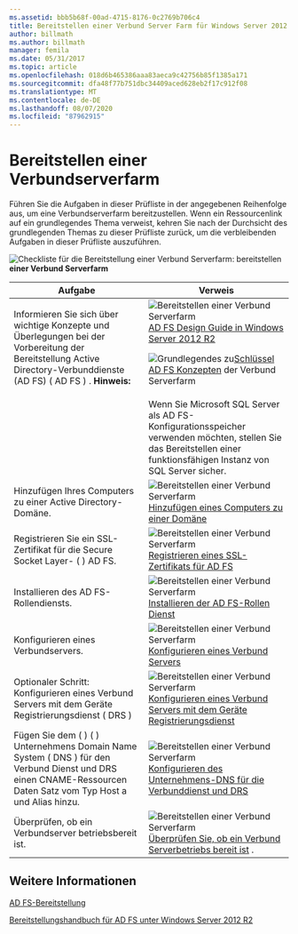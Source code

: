 ```yaml
---
ms.assetid: bbb5b68f-00ad-4715-8176-0c2769b706c4
title: Bereitstellen einer Verbund Server Farm für Windows Server 2012 R2 AD FS
author: billmath
ms.author: billmath
manager: femila
ms.date: 05/31/2017
ms.topic: article
ms.openlocfilehash: 018d6b465386aaa83aeca9c42756b85f1385a171
ms.sourcegitcommit: dfa48f77b751dbc34409aced628eb2f17c912f08
ms.translationtype: MT
ms.contentlocale: de-DE
ms.lasthandoff: 08/07/2020
ms.locfileid: "87962915"
---
```

# <a name="deploying-a-federation-server-farm"></a>Bereitstellen einer Verbundserverfarm

Führen Sie die Aufgaben in dieser Prüfliste in der angegebenen Reihenfolge aus, um eine Verbundserverfarm bereitzustellen. Wenn ein Ressourcenlink auf ein grundlegendes Thema verweist, kehren Sie nach der Durchsicht des grundlegenden Themas zu dieser Prüfliste zurück, um die verbleibenden Aufgaben in dieser Prüfliste auszuführen.

![Checkliste für die Bereitstellung einer Verbund Serverfarm: bereitstellen](media/2b05dce3-938f-4168-9b8f-1f4398cbdb9b.gif)**einer Verbund Serverfarm**

|Aufgabe|Verweis|
|--------|-------------|
|Informieren Sie sich über wichtige Konzepte und Überlegungen bei der Vorbereitung der Bereitstellung Active Directory-Verbunddienste (AD FS) \( AD FS \) . **Hinweis:**|![Bereitstellen einer Verbund Serverfarm](media/faa393df-4856-4431-9eda-4f4e5be72a90.gif)[AD FS Design Guide in Windows Server 2012 R2](../../ad-fs/design/AD-FS-Design-Guide-in-Windows-Server-2012-R2.md)<p>![Grundlegendes zu](media/faa393df-4856-4431-9eda-4f4e5be72a90.gif)[Schlüssel AD FS Konzepten](../../ad-fs/technical-reference/Understanding-Key-AD-FS-Concepts.md) der Verbund Serverfarm|
||Wenn Sie Microsoft SQL Server als AD FS-Konfigurationsspeicher verwenden möchten, stellen Sie das Bereitstellen einer funktionsfähigen Instanz von SQL Server sicher.|[SQL Server](/sql/sql-server/?view=sql-server-ver15) **Warnung:** Wenn Sie in Windows Server 2012 R2 eine AD FS Farm erstellen und SQL Server zum Speichern der Konfigurationsdaten verwenden möchten, können Sie SQL Server 2008 und neuere Versionen verwenden, einschließlich SQL Server 2012.|
|Hinzufügen Ihres Computers zu einer Active Directory-Domäne.|![Bereitstellen einer Verbund Serverfarm](media/faa393df-4856-4431-9eda-4f4e5be72a90.gif)[Hinzufügen eines Computers zu einer Domäne](Join-a-Computer-to-a-Domain.md)|
|Registrieren Sie ein SSL-Zertifikat für die Secure Socket Layer- \( \) AD FS.|![Bereitstellen einer Verbund Serverfarm](media/bc6cea1a-1c6c-4124-8c8f-1df5adfe8c88.gif)[Registrieren eines SSL-Zertifikats für AD FS](Enroll-an-SSL-Certificate-for-AD-FS.md)|
|Installieren des AD FS-Rollendiensts.|![Bereitstellen einer Verbund Serverfarm](media/bc6cea1a-1c6c-4124-8c8f-1df5adfe8c88.gif)[Installieren der AD FS-Rollen Dienst](Install-the-AD-FS-Role-Service.md)|
|Konfigurieren eines Verbundservers.|![Bereitstellen einer Verbund Serverfarm](media/bc6cea1a-1c6c-4124-8c8f-1df5adfe8c88.gif)[Konfigurieren eines Verbund Servers](Configure-a-Federation-Server.md)|
|Optionaler Schritt: Konfigurieren eines Verbund Servers mit dem Geräte Registrierungsdienst \( DRS \)|![Bereitstellen einer Verbund Serverfarm](media/faa393df-4856-4431-9eda-4f4e5be72a90.gif)[Konfigurieren eines Verbund Servers mit dem Geräte Registrierungsdienst](Configure-a-federation-server-with-Device-Registration-Service.md)|
|Fügen Sie dem \( \) \( \) Unternehmens Domain Name System \( DNS \) für den Verbund Dienst und DRS einen CNAME-Ressourcen Daten Satz vom Typ Host a und Alias hinzu.|![Bereitstellen einer Verbund Serverfarm](media/faa393df-4856-4431-9eda-4f4e5be72a90.gif)[Konfigurieren des Unternehmens-DNS für die Verbunddienst und DRS](Configure-Corporate-DNS-for-the-Federation-Service-and-DRS.md)|
|Überprüfen, ob ein Verbundserver betriebsbereit ist.|![Bereitstellen einer Verbund Serverfarm](media/faa393df-4856-4431-9eda-4f4e5be72a90.gif)[Überprüfen Sie, ob ein Verbund Serverbetriebs bereit ist](Verify-That-a-Federation-Server-Is-Operational.md) .|


## <a name="see-also"></a>Weitere Informationen
[AD FS-Bereitstellung](../../ad-fs/AD-FS-Deployment.md)

[Bereitstellungshandbuch für AD FS unter Windows Server 2012 R2](../../ad-fs/deployment/Windows-Server-2012-R2-AD-FS-Deployment-Guide.md)

